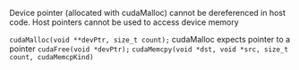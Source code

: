 Device pointer (allocated with cudaMalloc) cannot be dereferenced in host code.
Host pointers cannot be used to access device memory

`cudaMalloc(void **devPtr, size_t count);` cudaMalloc expects pointer to a pointer
`cudaFree(void *devPtr);` 
`cudaMemcpy(void *dst, void *src, size_t count, cudaMemcpKind)`